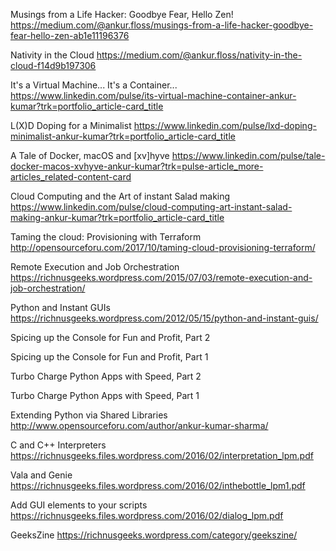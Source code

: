 Musings from a Life Hacker: Goodbye Fear, Hello Zen!
https://medium.com/@ankur.floss/musings-from-a-life-hacker-goodbye-fear-hello-zen-ab1e11196376

Nativity in the Cloud
https://medium.com/@ankur.floss/nativity-in-the-cloud-f14d9b197306

It's a Virtual Machine... It's a Container...
https://www.linkedin.com/pulse/its-virtual-machine-container-ankur-kumar?trk=portfolio_article-card_title

L(X)D Doping for a Minimalist
https://www.linkedin.com/pulse/lxd-doping-minimalist-ankur-kumar?trk=portfolio_article-card_title

A Tale of Docker, macOS and [xv]hyve
https://www.linkedin.com/pulse/tale-docker-macos-xvhyve-ankur-kumar?trk=pulse-article_more-articles_related-content-card

Cloud Computing and the Art of instant Salad making
https://www.linkedin.com/pulse/cloud-computing-art-instant-salad-making-ankur-kumar?trk=portfolio_article-card_title

Taming the cloud: Provisioning with Terraform
http://opensourceforu.com/2017/10/taming-cloud-provisioning-terraform/

Remote Execution and Job Orchestration
https://richnusgeeks.wordpress.com/2015/07/03/remote-execution-and-job-orchestration/

Python and Instant GUIs
https://richnusgeeks.wordpress.com/2012/05/15/python-and-instant-guis/

Spicing up the Console for Fun and Profit, Part 2

Spicing up the Console for Fun and Profit, Part 1

Turbo Charge Python Apps with Speed, Part 2

Turbo Charge Python Apps with Speed, Part 1

Extending Python via Shared Libraries
http://www.opensourceforu.com/author/ankur-kumar-sharma/

C and C++ Interpreters
https://richnusgeeks.files.wordpress.com/2016/02/interpretation_lpm.pdf

Vala and Genie
https://richnusgeeks.files.wordpress.com/2016/02/inthebottle_lpm1.pdf

Add GUI elements to your scripts
https://richnusgeeks.files.wordpress.com/2016/02/dialog_lpm.pdf

GeeksZine
https://richnusgeeks.wordpress.com/category/geekszine/
